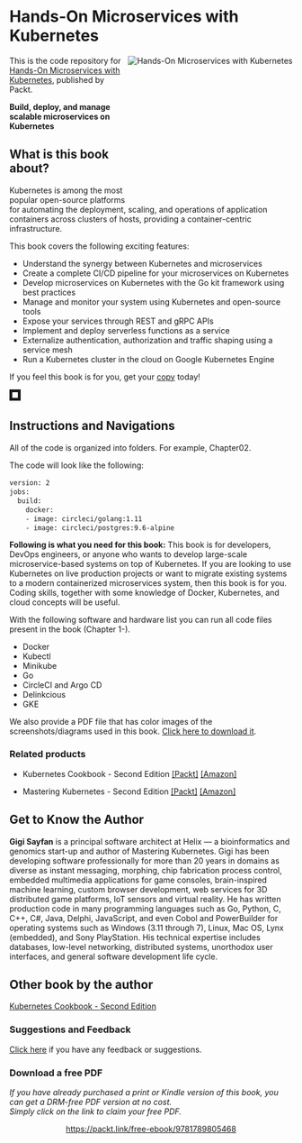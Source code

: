 


# Hands-On Microservices with Kubernetes 

<a href="https://www.packtpub.com/virtualization-and-cloud/hands-microservices-kubernetes?utm_source=github&utm_medium=repository&utm_campaign=9781789805468"><img src="https://www.packtpub.com/media/catalog/product/cache/e4d64343b1bc593f1c5348fe05efa4a6/b/1/b12819_mockupcover.png" alt="Hands-On Microservices with Kubernetes " height="256px" align="right"></a>

This is the code repository for [Hands-On Microservices with Kubernetes](https://www.packtpub.com/virtualization-and-cloud/hands-microservices-kubernetes?utm_source=github&utm_medium=repository&utm_campaign=9781789805468), published by Packt.

**Build, deploy, and manage scalable microservices on Kubernetes**

## What is this book about?
Kubernetes is among the most popular open-source platforms for automating the deployment, scaling, and operations of application containers across clusters of hosts, providing a container-centric infrastructure.


This book covers the following exciting features:
* Understand the synergy between Kubernetes and microservices 
* Create a complete CI/CD pipeline for your microservices on Kubernetes 
* Develop microservices on Kubernetes with the Go kit framework using best practices 
* Manage and monitor your system using Kubernetes and open-source tools 
* Expose your services through REST and gRPC APIs 
* Implement and deploy serverless functions as a service 
* Externalize authentication, authorization and traffic shaping using a service mesh 
* Run a Kubernetes cluster in the cloud on Google Kubernetes Engine

If you feel this book is for you, get your [copy](https://www.amazon.com/dp/1789805465) today!

<a href="https://www.packtpub.com/?utm_source=github&utm_medium=banner&utm_campaign=GitHubBanner"><img src="https://raw.githubusercontent.com/PacktPublishing/GitHub/master/GitHub.png" 
alt="https://www.packtpub.com/" border="5" /></a>

## Instructions and Navigations
All of the code is organized into folders. For example, Chapter02.

The code will look like the following:
```
version: 2
jobs:
  build:
    docker:
    - image: circleci/golang:1.11
    - image: circleci/postgres:9.6-alpine
```

**Following is what you need for this book:**
This book is for developers, DevOps engineers, or anyone who wants to develop large-scale microservice-based systems on top of Kubernetes. If you are looking to use Kubernetes on live production projects or want to migrate existing systems to a modern containerized microservices system, then this book is for you. Coding skills, together with some knowledge of Docker, Kubernetes, and cloud concepts will be useful.

With the following software and hardware list you can run all code files present in the book (Chapter 1-).
* Docker
* Kubectl
* Minikube
* Go
* CircleCI and Argo CD
* Delinkcious
* GKE

We also provide a PDF file that has color images of the screenshots/diagrams used in this book. [Click here to download it](https://static.packt-cdn.com/downloads/9781789805468_ColorImages.pdf).

### Related products
* Kubernetes Cookbook - Second Edition  [[Packt]](https://www.packtpub.com/virtualization-and-cloud/kubernetes-cookbook-second-edition?utm_source=github&utm_medium=repository&utm_campaign=9781788837606) [[Amazon]](https://www.amazon.com/dp/1788837606)

* Mastering Kubernetes - Second Edition  [[Packt]](https://www.packtpub.com/application-development/mastering-kubernetes-second-edition?utm_source=github&utm_medium=repository&utm_campaign=9781788999786) [[Amazon]](https://www.amazon.com/dp/B07CVXMQ98)

## Get to Know the Author
**Gigi Sayfan**
is a principal software architect at Helix — a bioinformatics and genomics start-up and author of Mastering Kubernetes. Gigi has been developing software professionally for more than 20 years in domains as diverse as instant messaging, morphing, chip fabrication process control, embedded multimedia applications for game consoles, brain-inspired machine learning, custom browser development, web services for 3D distributed game platforms, IoT sensors and virtual reality. He has written production code in many programming languages such as Go, Python, C, C++, C#, Java, Delphi, JavaScript, and even Cobol and PowerBuilder for operating systems such as Windows (3.11 through 7), Linux, Mac OS, Lynx (embedded), and Sony PlayStation. His technical expertise includes databases, low-level networking, distributed systems, unorthodox user interfaces, and general software development life cycle.

## Other book by the author
[Kubernetes Cookbook - Second Edition ](https://www.packtpub.com/virtualization-and-cloud/kubernetes-cookbook-second-edition?utm_source=github&utm_medium=repository&utm_campaign=9781788837606)

### Suggestions and Feedback
[Click here](https://docs.google.com/forms/d/e/1FAIpQLSdy7dATC6QmEL81FIUuymZ0Wy9vH1jHkvpY57OiMeKGqib_Ow/viewform) if you have any feedback or suggestions.


### Download a free PDF

 <i>If you have already purchased a print or Kindle version of this book, you can get a DRM-free PDF version at no cost.<br>Simply click on the link to claim your free PDF.</i>
<p align="center"> <a href="https://packt.link/free-ebook/9781789805468">https://packt.link/free-ebook/9781789805468 </a> </p>